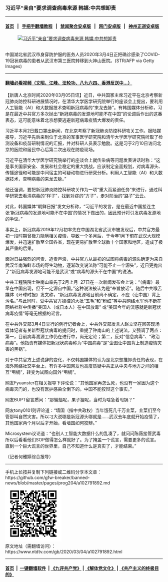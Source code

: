 ### 习近平“亲自”要求调查病毒来源 韩媒:中共想卸责
------------------------

#### [首页](https://github.com/gfw-breaker/banned-news/blob/master/README.md) &nbsp;&nbsp;|&nbsp;&nbsp; [手把手翻墙教程](https://github.com/gfw-breaker/guides/wiki) &nbsp;&nbsp;|&nbsp;&nbsp; [禁闻聚合安卓版](https://github.com/gfw-breaker/bn-android) &nbsp;&nbsp;|&nbsp;&nbsp; [网门安卓版](https://github.com/oGate2/oGate) &nbsp;&nbsp;|&nbsp;&nbsp; [神州正道安卓版](https://github.com/SzzdOgate/update) 



<div><div class="featured_image">
 <a href="https://i.ntdtv.com/assets/uploads/2020/03/GettyImages-1205046769-2.jpg" target="_blank">
  <figure>
   <img alt="习近平“亲自”要求调查病毒来源 韩媒:中共想卸责" src="https://i.ntdtv.com/assets/uploads/2020/03/GettyImages-1205046769-2-800x450.jpg"/>
  </figure><br/>
 </a>
 <span class="caption">
  中国湖北省武汉市身穿防护服的医务人员2020年3月4日正把确诊感染了COVID-19冠状病毒的患者从武汉市第三医院转移到火神山医院。(STR/AFP via Getty Images)
 </span>
</div>
</div><hr/>

#### [翻墙必看视频（文昭、江峰、法轮功、八九六四、香港反送中...）](https://github.com/gfw-breaker/banned-news/blob/master/pages/link3.md)

<div><div class="post_content" itemprop="articleBody">
 <p>
  【新唐人北京时间2020年03月05日讯】近日，中共国家主席习近平在北京考察新冠肺炎防控科研进展情况时，在清华大学医学研究院举行的座谈会上提出，要利用人工智能（AI）和大数据技术查明新冠病毒的“来龙去脉”。有韩国媒体分析称，习是在最近中共官方多次抛出“新冠病毒的发源地可能不在中国”的论调后作出的这番表态，这可能意味着北京想要逃避新冠病毒疫情大爆发的责任。
 </p>
 <p>
  习近平本月2日戴口罩出新闻，在北京考察了新冠肺炎防控科研攻关工作。据陆媒报导，习近平先后来到位于北京的军事医学研究院和清华大学医学研究院听取了检测设备和疫苗研制情况的汇报，并对科研人员表示勉励。这是习于2月10日访问北京的医院和居民中心后第二次出现在防疫现场。
 </p>
 <p>
  习近平在清华大学医学研究院举行的座谈会上就传染病等问题发表讲话时称：“这是事关国家安全、发展和社会稳定的重大挑战，应该制定全面规划，对病毒源头、传播途径和可能是中间宿主的可疑动物进行研究分析。利用人工智能（AI）和大数据技术，查明病毒的来龙去脉。”
 </p>
 <p>
  他还强调，要把新冠肺炎防控科研攻关作为一项“重大而紧迫任务”来进行，通过科学研究去看清病毒的“样子”，找到对症的“方子”，走对防治的“路子”云云。
 </p>
 <p>
  对此，韩国媒体“朝鲜日报”发文分析称，“习近平的发言，是在最近中国接连主张‘新冠病毒的发源地可能不在中国’的情况下做出的，因此预计将引发病毒发源地的争议。”
 </p>
 <p>
  事实上，新冠病毒2019年12月初率先在中国湖北省武汉市被发现后，中共官方最初一段时期曾极力隐瞒相关疫情，导致一个多月后，于今年1月下旬在武汉大规模爆发，并迅速扩散至全国各省，现在更易扩散至全球数十个国家和地区，造成了极其严重的后果。
 </p>
 <p>
  面对日益强烈的问责、追责声浪，中共官方从最初的试图将病毒的源头确定为来自武汉华南海鲜市场的野生动物，逐渐改变说法称“可能不止一个源头”，近日更抛出了“新冠病毒发源地可能不是武汉”或“病毒的源头不在中国”的说法。
 </p>
 <p>
  中共工程院院士钟南山率先于2月上月  27日在一次新闻发布会上说：“（病毒）最早在中国出现，但不一定源自中国。”这种说法被认为是“奉旨放话”。随后中共喉舌媒体《环球时报》发文称，“新冠病毒发源地目前尚不确定，不应（让中国）背上污名。”与此同时，受中共官方操控的大批“五毛”和“粉红”等中共网络水军也不断在网络社群中传播“美国人（或日本人）在中国放毒” 或“美国今年的流感就是新冠状病毒疫情”等毫无根据的谣言。
 </p>
 <p>
  在中共外交部3月4日举行的例行记者会上，中共外交部发言人赵立坚在回答现场媒体记者有关新型冠状病毒的提问时，重提了钟南山的上述说法，又强调了两点：第一，目前病毒溯源工作仍在进行中，尚无定论；第二，反对“信息病毒”、“政治病毒”。他指责有媒体把新冠状病毒称为“中国病毒”是“企图让中国背上制造疫情灾害的黑锅”。
 </p>
 <p>
  对于中共官方上述说辞的变化，不仅韩国媒体的认为是北京想推卸责任的表现，在海外网络社交平台上，有许多中国网友也高度质疑中共正从中央与地方之间的相互“甩锅”，转变为试图向国外“甩锅”。
 </p>
 <p>
  网友Fyuanster在相关报导下评论说：“其他国家再怎么死，也没有一家因为这个病毒灭门的，也没有医护感染全倒下的。中国不能狡辩这个事实。”
 </p>
 <p>
  网友BUPT留言质问：“那蝙蝠呢，果子狸呢，当时为啥急着甩锅？”
 </p>
 <p>
  网友tony0101则评论道：“墙国（指中共政权）当年饿死几千万韭菜，韭菜们至今管那叫自然灾害。所以刁大说哪是新冠源头哪就是……武汉去年底就开始疫情了，其他国家两个月以后才开始，看墙国如何狡辩。”
 </p>
 <p>
  Microsystem议论道：“也别人工智能大数据什么的乱凑了，就问问陈薇接管武毒所以后看看他们SOP做得怎么样就好了。为了掩盖一个谎言，需要更多的谎言。直到一个巨大谎言的世界里，自己不知道什么是真实了，才能结束。”
 </p>
 <p>
  （记者何雅婷综合报导）
 </p>
 <div class="single_ad">
 </div>
</div>
</div>
<hr/>
手机上长按并复制下列链接或二维码分享本文章：<br/>
https://github.com/gfw-breaker/banned-news/blob/master/pages/prog204/a102791892.md <br/>
<a href='https://github.com/gfw-breaker/banned-news/blob/master/pages/prog204/a102791892.md'><img src='https://github.com/gfw-breaker/banned-news/blob/master/pages/prog204/a102791892.md.png'/></a> <br/>
原文地址（需翻墙访问）：https://www.ntdtv.com/gb/2020/03/04/a102791892.html


------------------------
#### [首页](https://github.com/gfw-breaker/banned-news/blob/master/README.md) &nbsp;|&nbsp; [一键翻墙软件](https://github.com/gfw-breaker/nogfw/blob/master/README.md) &nbsp;| [《九评共产党》](https://github.com/gfw-breaker/9ping.md/blob/master/README.md#九评之一评共产党是什么) | [《解体党文化》](https://github.com/gfw-breaker/jtdwh.md/blob/master/README.md) | [《共产主义的终极目的》](https://github.com/gfw-breaker/gczydzjmd.md/blob/master/README.md)


<img src='http://gfw-breaker.win/banned-news/pages/prog204/a102791892.md' width='0px' height='0px'/>